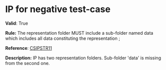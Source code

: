 # IP for negative test-case

**Valid**: True

**Rule:**   The representation folder MUST include a sub-folder named data which includes all data constituting the representation ;

**Reference**: [CSIPSTR11](https://dilcisboard.github.io/E-ARK-CSIP/specification/implementation/structure/#CSIPSTR11)

**Description:** IP has two representation folders. Sub-folder 'data' is missing from the second one.